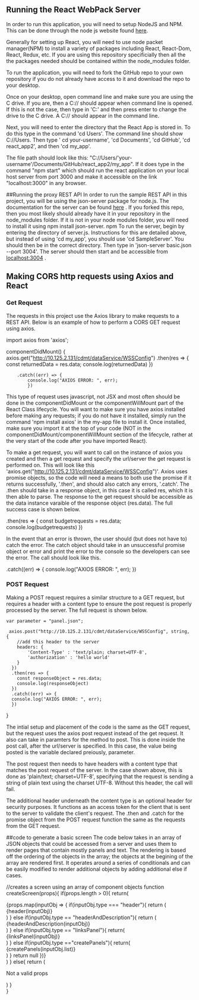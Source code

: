 ## Running the React WebPack Server

In order to run this application, you will need to setup NodeJS and NPM. This can be done through the node js website found [here](https://nodejs.org/en/download/). 

Generally for setting up React, you will need to use node packet manager(NPM) to install a variety of packages including React, React-Dom, React, Redux, etc. If you are using this repository specificially then all the the packages needed should be contained within the node_modules folder. 

To run the application, you will need to fork the GitHub repo to your own repository if you do not already have access to it and download the repo to your desktop. 

Once on your desktop, open command line and make sure you are using the C drive. If you are, then a C:// should appear when command line is opened. If this is not the case, then type in 'C:' and then press enter to change the drive to the C drive. A C:// should appear in the command line. 

Next, you will need to enter the directory that the React App is stored in. To do this type in the command 'cd Users'. The command line should show C://Users. Then type ' cd your-username', 'cd Documents', 'cd GitHub', 'cd react_app2', and  then 'cd my_app'. 

The file path should look like this: "C://Users/'your-username'/Documents/GitHub/react_app2/my_app". If it does type in the command "npm start" which should run the react application on your local host server from port 3000 and make it accessible on the link "localhost:3000" in any browser. 


##Running the proxy REST API
In order to run the sample REST API in this project, you will be using the json-server package for node.js. The documentation for the server can be found [here](https://github.com/typicode/json-server) . If you forked this repo, then you most likely should already have it in your repository in the node_modules folder. If it is not in your node modules folder, you will need to install it using npm install json-server. 
npm
To run the server, begin by entering the directory of server.js. Instructions for this are detailed above, but instead of using 'cd my_app', you should use 'cd SampleServer'. You should then be in the correct directory. Then type in 'json-server basic.json --port 3004'. The server should then start and be accessible from [localhost:3004](localhost:3004) . 


## Making CORS http requests using Axios and React

### Get Request
The requests in this project use the Axios library to make requests to a REST API. Below is an example of how to perform a CORS GET request using axios. 

import axios from 'axios';

  componentDidMount() {
	axios.get("http://10.125.2.131/cdmt/dataService/WSSConfig")
		.then(res => {
        	const returnedData = res.data;
        	console.log(returnedData)
      		})

    	.catch((err) => {
      		console.log("AXIOS ERROR: ", err);
      		})

This type of request uses javascript, not JSX and most often should be done in the componentDidMount or the componentWillMount part of the React Class lifecycle. You will want to make sure you have axios installed before making any requests; if you do not have it installed, simply run the command 'npm install axios' in the my-app file to install it. Once installed, make sure you import it at the top of your code (NOT in the componentDidMount/componentWillMount section of the lifecycle, rather at the very start of the code after you have imported React). 

To make a get request, you will want to call on the instance of axios you created and then a get request and specify the url/server the get request is performed on. This will look like this 'axios.get("http://10.125.2.131/cdmt/dataService/WSSConfig")'. Axios uses promise objects, so the code will need a means to both use the promise if it returns successfully, '.then', and should also catch any errors, '.catch'. The .then should take in a response object, in this case it is called res, which it is then able to parse. The response to the get request should be accessible as the data instance varaible of the response object (res.data). The full success case is shown below. 

.then(res => {
        const budgetrequests = res.data;
        console.log(budgetrequests)
      })

In the event that an error is thrown, the user should (but does not have to) catch the error. The catch object should take in an unsuccessful promise object or error and print the error to the console so the developers can see the error. The call should look like this. 

.catch((err) => {
    console.log("AXIOS ERROR: ", err);
     }) 


### POST Request
Making a POST request requires a similar structure to a GET request, but requires a header with a content type to ensure the post request is properly processed by the server. The full request is shown below. 

	var parameter = "panel.json";

     axios.post("http://10.125.2.131/cdmt/dataService/WSSConfig", string, {
        //add this header to the server
        headers: {
            'Content-Type' : 'text/plain; charset=UTF-8',
            'authorization' : 'hello world'
        }
      })
      .then(res => {
        const responseObject = res.data;
        console.log(responseObject)
      })
      .catch((err) => {
      console.log("AXIOS ERROR: ", err);
      })
   }

The intial setup and placement of the code is the same as the GET request, but the request uses the axios post request instead of the get request. It also can take in paramters for the method to post. This is done inside the post call, after the url/server is specified. In this case, the value being posted is the variable declared preiously, parameter. 

The post request then needs to have headers with a content type that matches the post request of the server. In the case shown above, this is done as 'plain/text; charset=UTF-8', specifying that the request is sending a string of plain text using the charset UTF-8. Without this header, the call will fail. 

The additional header underneath the content type is an optional header for security purposes. It functions as an access token for the client that is sent to the server to validate the client's request. The .then and .catch for the promise object from the POST request function the same as the requests from the GET request. 


##code to generate a basic screen
The code below takes in an array of JSON objects that could be accessed from a server and 
uses them to render pages that contain mostly panels and text. The rendering is based off the ordering of the objects in the array; the objects at the begining of the array are rendered first. It operates around a series of conditionals and can be easily modified to render additional objects by adding additional else if cases. 


//creates a screen using an array of component objects
 function createScreen(props){
   if(props.length > 0){
         return(
           <div>
             {props.map(inputObj => {
               if(inputObj.type === "header"){
                   return (
                     <div>
                       {header(inputObj)}
                       <br/>
                     </div>
                 )
                 }
                 else if(inputObj.type == "headerAndDescription"){
                   return (
                     <div>
                       {headerAndDescription(inputObj)}
                     </div>
                   ) 
                 }
                 else if(inputObj.type == "linksPanel"){
                   return(
                     <div>
                       {linksPanel(inputObj)}
                     </div>
                   )
                 }
                 else if(inputObj.type =="createPanels"){
                   return(
                     <div>
                       {createPanels(inputObj.list)}
                     </div>
                   )
                 }
               return null
             })}
          </div>
         )
       }
   else{
     return (
       <p> Not a valid props </p>
     )
   }     
 }